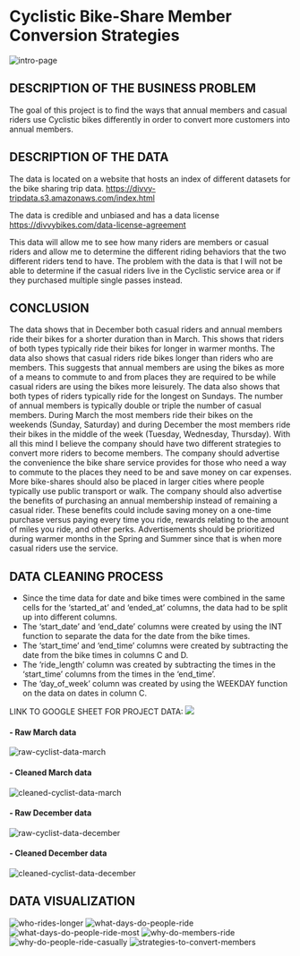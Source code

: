 # Cyclistic Bike-Share Member Conversion Strategies
![intro-page](https://github.com/dwhite256/Cyclist-Bike-Share-Company-Analysis/assets/170587320/0241e714-4ca7-47e6-bd96-3226289cd438)
## DESCRIPTION OF THE BUSINESS PROBLEM
The goal of this project is to find the ways that annual members and casual riders use Cyclistic bikes differently in order to convert more customers into annual members.

## DESCRIPTION OF THE DATA 
The data is located on a website that hosts an index of different datasets for the bike sharing trip data.
https://divvy-tripdata.s3.amazonaws.com/index.html

The data is credible and unbiased and has a data license https://divvybikes.com/data-license-agreement 

This data will allow me to see how many riders are members or casual riders and allow me to determine the different riding behaviors that the two different riders tend to have. The problem with the data is that I will not be able to determine if the casual riders live in the Cyclistic service area or if they purchased multiple single passes instead.

## CONCLUSION
The data shows that in December both casual riders and annual members ride their bikes for a shorter duration than in March. This shows that riders of both types typically ride their bikes for longer in warmer months. The data also shows that casual riders ride bikes longer than riders who are members. This suggests that annual members are using the bikes as more of a means to commute to and from places they are required to be while casual riders are using the bikes more leisurely. The data also shows that both types of riders typically ride for the longest on Sundays. The number of annual members is typically double or triple the number of casual members. During March the most members ride their bikes on the weekends (Sunday, Saturday) and during December the most members ride their bikes in the middle of the week (Tuesday, Wednesday, Thursday). With all this mind I believe the company should have two different strategies to convert more riders to become members. The company should advertise the convenience the bike share service provides for those who need a way to commute to the places they need to be and save money on car expenses. More bike-shares should also be placed in larger cities where people typically use public transport or walk. The company should also advertise the benefits of purchasing an annual membership instead of remaining a casual rider. These benefits could include saving money on a one-time purchase versus paying every time you ride, rewards relating to the amount of miles you ride, and other perks. Advertisements should be prioritized during warmer months in the Spring and Summer since that is when more casual riders use the service.

## DATA CLEANING PROCESS
* Since the time data for date and bike times were combined in the same cells for the ‘started_at’ and ‘ended_at’ columns, the data had to be split up into different columns.
* The ‘start_date’ and ‘end_date’ columns were created by using the INT function to separate the data for the date from the bike times.
* The ‘start_time’ and ‘end_time’ columns were created by subtracting the date from the bike times in columns C and D.
* The ‘ride_length’ column was created by subtracting the times in the ‘start_time’ columns from the times in the ‘end_time’.
* The ‘day_of_week’ column was created by using the WEEKDAY function on the data on dates in column C.

LINK TO GOOGLE SHEET FOR PROJECT DATA: ![](https://docs.google.com/spreadsheets/d/1oqYR3ssy7hGIZjTxAukZPlfjjMGrT5ns2i82HXrCt8w/edit?usp=sharing)

#### - Raw March data
![raw-cyclist-data-march](https://github.com/dwhite256/Cyclist-Bike-Share-Company-Analysis/assets/170587320/b8571f3e-85e9-4892-a397-9e09bf0e7335)
#### - Cleaned March data
![cleaned-cyclist-data-march](https://github.com/dwhite256/Cyclist-Bike-Share-Company-Analysis/assets/170587320/2de2864a-c2db-49f5-9389-b68cbcb84ba3)
#### - Raw December data
![raw-cyclist-data-december](https://github.com/dwhite256/Cyclist-Bike-Share-Company-Analysis/assets/170587320/05f50e73-dcff-42ac-ba82-6d50aad0f5c3)
#### - Cleaned December data
![cleaned-cyclist-data-december](https://github.com/dwhite256/Cyclist-Bike-Share-Company-Analysis/assets/170587320/b967eebd-19a3-42ca-aa9e-893aadfc3c57)


## DATA VISUALIZATION
![who-rides-longer](https://github.com/dwhite256/Cyclist-Bike-Share-Company-Analysis/assets/170587320/e69b5be7-dcce-4096-8d07-dbdaa39203ed)
![what-days-do-people-ride](https://github.com/dwhite256/Cyclist-Bike-Share-Company-Analysis/assets/170587320/79150ad3-fc94-4dc5-b40e-a283b9201d2e)
![what-days-do-people-ride-most](https://github.com/dwhite256/Cyclist-Bike-Share-Company-Analysis/assets/170587320/3f0fb58d-9b9d-48d6-a91f-2f71c2105a37)
![why-do-members-ride](https://github.com/dwhite256/Cyclist-Bike-Share-Company-Analysis/assets/170587320/b4ad5c9c-b61b-48cc-8385-b93d9c8fe477)
![why-do-people-ride-casually](https://github.com/dwhite256/Cyclist-Bike-Share-Company-Analysis/assets/170587320/17292a99-5645-4ad9-8ebe-6f2b5dc63401)
![strategies-to-convert-members](https://github.com/dwhite256/Cyclist-Bike-Share-Company-Analysis/assets/170587320/8c4a3481-e99b-416d-8f0b-4d16a52f9ceb)




